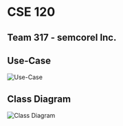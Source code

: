 # CSE 120
## Team 317 - semcorel Inc.
## Use-Case
![Use-Case](https://github.com/user-attachments/assets/1b1a81e2-b803-4577-b734-4f5c92cf3f26)


## Class Diagram
![Class Diagram](https://github.com/user-attachments/assets/1d46edad-08aa-47e6-b548-5d5a30c30973)
